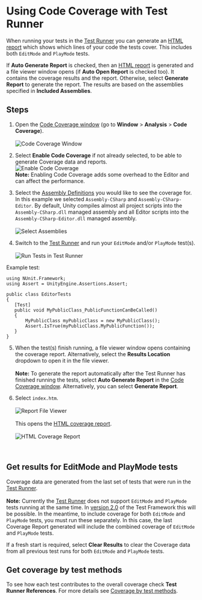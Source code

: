 # Using Code Coverage with Test Runner

When running your tests in the [Test Runner](https://docs.unity3d.com/Packages/com.unity.test-framework@latest/index.html?subfolder=/manual/workflow-run-test.html) you can generate an [HTML report](HowToInterpretResults.md) which shows which lines of your code the tests cover. This includes both `EditMode` and `PlayMode` tests.

If **Auto Generate Report** is checked, then an [HTML report](HowToInterpretResults.md) is generated and a file viewer window opens (if **Auto Open Report** is checked too). It contains the coverage results and the report. Otherwise, select **Generate Report** to generate the report. The results are based on the assemblies specified in **Included Assemblies**.

## Steps

1. Open the [Code Coverage window](CodeCoverageWindow.md) (go to **Window** > **Analysis** > **Code Coverage**).<br/><br/>
![Code Coverage Window](images/using_coverage/open_coverage_window.png)

2. Select **Enable Code Coverage** if not already selected, to be able to generate Coverage data and reports.<br/>
![Enable Code Coverage](images/using_coverage/enable_code_coverage.png)<br/>**Note:** Enabling Code Coverage adds some overhead to the Editor and can affect the performance.

3. Select the [Assembly Definitions](https://docs.unity3d.com/Manual/ScriptCompilationAssemblyDefinitionFiles.html) you would like to see the coverage for. In this example we selected `Assembly-CSharp` and `Assembly-CSharp-Editor`. By default, Unity compiles almost all project scripts into the `Assembly-CSharp.dll` managed assembly and all Editor scripts into the `Assembly-CSharp-Editor.dll` managed assembly.<br/><br/>
![Select Assemblies](images/using_coverage/select_assemblies.png)

4. Switch to the [Test Runner](https://docs.unity3d.com/Packages/com.unity.test-framework@latest/index.html?subfolder=/manual/workflow-run-test.html) and run your `EditMode` and/or `PlayMode` test(s).<br/><br/>
![Run Tests in Test Runner](images/coverage_testrunner/test_runner.png)

  Example test:
  ```
  using NUnit.Framework;
  using Assert = UnityEngine.Assertions.Assert;

  public class EditorTests
  {
     [Test]
     public void MyPublicClass_PublicFunctionCanBeCalled()
     {
         MyPublicClass myPublicClass = new MyPublicClass();
         Assert.IsTrue(myPublicClass.MyPublicFunction());
     }   
  }
  ```

5. When the test(s) finish running, a file viewer window opens containing the coverage report. Alternatively, select the **Results Location** dropdown to open it in the file viewer.<br/><br/>**Note:** To generate the report automatically after the Test Runner has finished running the tests, select **Auto Generate Report** in the [Code Coverage window](CodeCoverageWindow.md). Alternatively, you can select **Generate Report**.<br/>

6. Select `index.htm`.<br/><br/>
![Report File Viewer](images/using_coverage/index_folder.png)
<br/><br/>
This opens the [HTML coverage report](HowToInterpretResults.md).<br/><br/>
![HTML Coverage Report](images/coverage_testrunner/report_html.png)
<br/>

## Get results for EditMode and PlayMode tests

Coverage data are generated from the last set of tests that were run in the [Test Runner](https://docs.unity3d.com/Packages/com.unity.test-framework@latest/index.html?subfolder=/manual/workflow-run-test.html).<br/><br/>
**Note:** Currently the [Test Runner](https://docs.unity3d.com/Packages/com.unity.test-framework@latest/index.html?subfolder=/manual/workflow-run-test.html) does not support `EditMode` and `PlayMode` tests running at the same time. In [version 2.0](https://docs.unity3d.com/Packages/com.unity.test-framework@2.0/manual/whats-new.html#added) of the Test Framework this will be possible. In the meantime, to include coverage for both `EditMode` and `PlayMode` tests, you must run these separately. In this case, the last Coverage Report generated will include the combined coverage of `EditMode` and `PlayMode` tests.

If a fresh start is required, select **Clear Results** to clear the Coverage data from all previous test runs for both `EditMode` and `PlayMode` tests.

## Get coverage by test methods

To see how each test contributes to the overall coverage check **Test Runner References**. For more details see [Coverage by test methods](HowToInterpretResults.md#coverage-by-test-methods).
